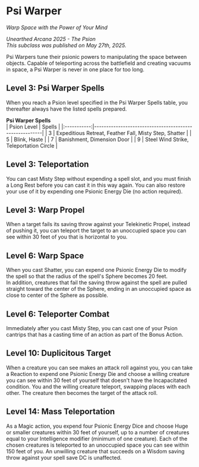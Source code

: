 # Psi Warper
*Warp Space with the Power of Your Mind*  

*Unearthed Arcana 2025 - The Psion*  
*This subclass was published on May 27th, 2025.*  

Psi Warpers tune their psionic powers to manipulating the space between objects. Capable of teleporting across the battlefield and creating vacuums in space, a Psi Warper is never in one place for too long.

## Level 3: Psi Warper Spells
When you reach a Psion level specified in the Psi Warper Spells table, you thereafter always have the listed spells prepared.

**Psi Warper Spells**  
| Psion Level | Spells                                                 |
|:-----------:|--------------------------------------------------------|
| 3           | Expeditious Retreat, Feather Fall, Misty Step, Shatter |
| 5           | Blink, Haste                                           |
| 7           | Banishment, Dimension Door                             |
| 9           | Steel Wind Strike, Teleportation Circle                |

## Level 3: Teleportation
You can cast Misty Step without expending a spell slot, and you must finish a Long Rest before you can cast it in this way again. You can also restore your use of it by expending one Psionic Energy Die (no action required).

## Level 3: Warp Propel
When a target fails its saving throw against your Telekinetic Propel, instead of pushing it, you can teleport the target to an unoccupied space you can see within 30 feet of you that is horizontal to you.

## Level 6: Warp Space
When you cast Shatter, you can expend one Psionic Energy Die to modify the spell so that the radius of the spell's Sphere becomes 20 feet.  
In addition, creatures that fail the saving throw against the spell are pulled straight toward the center of the Sphere, ending in an unoccupied space as close to center of the Sphere as possible.

## Level 6: Teleporter Combat
Immediately after you cast Misty Step, you can cast one of your Psion cantrips that has a casting time of an action as part of the Bonus Action.

## Level 10: Duplicitous Target
When a creature you can see makes an attack roll against you, you can take a Reaction to expend one Psionic Energy Die and choose a willing creature you can see within 30 feet of yourself that doesn't have the Incapacitated condition. You and the willing creature teleport, swapping places with each other. The creature then becomes the target of the attack roll.

## Level 14: Mass Teleportation
As a Magic action, you expend four Psionic Energy Dice and choose Huge or smaller creatures within 30 feet of yourself, up to a number of creatures equal to your Intelligence modifier (minimum of one creature). Each of the chosen creatures is teleported to an unoccupied space you can see within 150 feet of you. An unwilling creature that succeeds on a Wisdom saving throw against your spell save DC is unaffected.